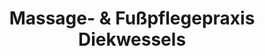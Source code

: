 ---
title: "Massage- & Fußpflegepraxis Diekwessels"
url: /loeningen/massage-und-fusspflegepraxis-diekwessels/
shop: Massage
---